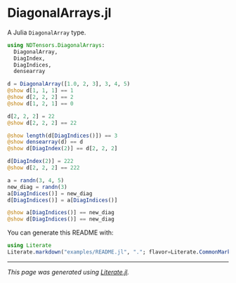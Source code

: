 # DiagonalArrays.jl

A Julia `DiagonalArray` type.

````julia
using NDTensors.DiagonalArrays:
  DiagonalArray,
  DiagIndex,
  DiagIndices,
  densearray

d = DiagonalArray([1.0, 2, 3], 3, 4, 5)
@show d[1, 1, 1] == 1
@show d[2, 2, 2] == 2
@show d[1, 2, 1] == 0

d[2, 2, 2] = 22
@show d[2, 2, 2] == 22

@show length(d[DiagIndices()]) == 3
@show densearray(d) == d
@show d[DiagIndex(2)] == d[2, 2, 2]

d[DiagIndex(2)] = 222
@show d[2, 2, 2] == 222

a = randn(3, 4, 5)
new_diag = randn(3)
a[DiagIndices()] = new_diag
d[DiagIndices()] = a[DiagIndices()]

@show a[DiagIndices()] == new_diag
@show d[DiagIndices()] == new_diag
````

You can generate this README with:
```julia
using Literate
Literate.markdown("examples/README.jl", "."; flavor=Literate.CommonMarkFlavor())
```

---

*This page was generated using [Literate.jl](https://github.com/fredrikekre/Literate.jl).*

